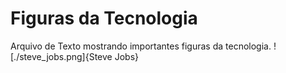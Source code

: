 # Figuras da Tecnologia

Arquivo de Texto mostrando importantes figuras da tecnologia.
![./steve_jobs.png]{Steve Jobs}
